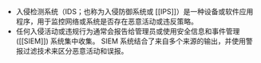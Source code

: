 - 入侵检测系统（IDS；也称为入侵防御系统或 [[IPS]]）是一种设备或软件应用程序，用于监控网络或系统是否存在恶意活动或违反策略。
- 任何入侵活动或违规行为通常会报告给管理员或使用安全信息和事件管理 ([[SIEM]]) 系统集中收集。 SIEM 系统结合了来自多个来源的输出，并使用警报过滤技术来区分恶意活动和误报。